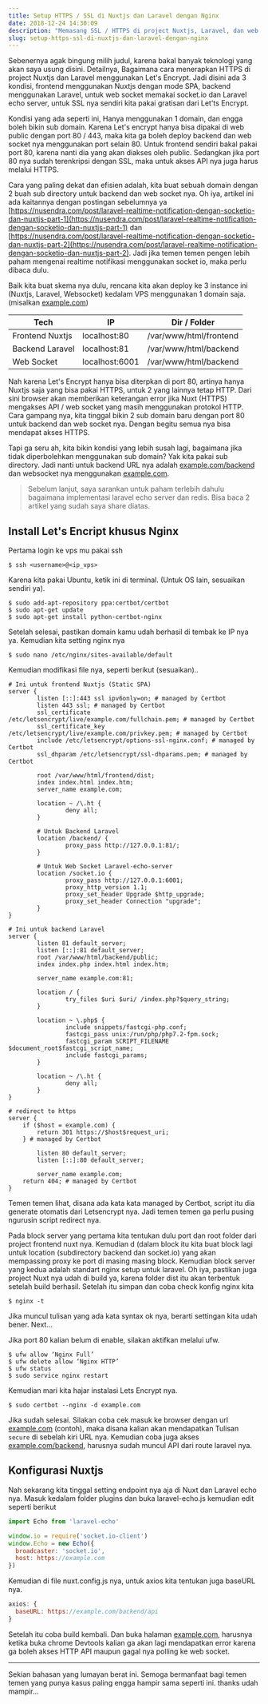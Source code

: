 ```yaml
---
title: Setup HTTPS / SSL di Nuxtjs dan Laravel dengan Nginx
date: 2018-12-24 14:30:09
description: "Memasang SSL / HTTPS di project Nuxtjs, Laravel, dan web socket Socket.io menggunakan Nginx dan Let's Encrypt."
slug: setup-https-ssl-di-nuxtjs-dan-laravel-dengan-nginx
---
```


Sebenernya agak bingung milih judul, karena bakal banyak teknologi yang akan saya usung disini. Detailnya, Bagaimana cara menerapkan HTTPS di project Nuxtjs dan Laravel menggunakan Let's Encrypt. Jadi disini ada 3 kondisi, frontend menggunakan Nuxtjs dengan mode SPA, backend menggunakan Laravel, untuk web socket memakai socket.io dan Laravel echo server, untuk SSL nya sendiri kita pakai gratisan dari Let'ts Encrypt.

Kondisi yang ada seperti ini, Hanya menggunakan 1 domain, dan engga boleh bikin sub domain. Karena Let's encrypt hanya bisa dipakai di web public dengan port 80 / 443, maka kita ga boleh deploy backend dan web socket nya menggunakan port selain 80. Untuk frontend sendiri bakal pakai port 80, karena nanti dia yang akan diakses oleh public. Sedangkan jika port 80 nya sudah terenkripsi dengan SSL, maka untuk akses API nya juga harus melalui HTTPS.

Cara yang paling dekat dan efisien adalah, kita buat sebuah domain dengan 2 buah sub directory untuk backend dan web socket nya. Oh iya, artikel ini ada kaitannya dengan postingan sebelumnya ya [https://nusendra.com/post/laravel-realtime-notification-dengan-socketio-dan-nuxtjs-part-1](https://nusendra.com/post/laravel-realtime-notification-dengan-socketio-dan-nuxtjs-part-1) dan [https://nusendra.com/post/laravel-realtime-notification-dengan-socketio-dan-nuxtjs-part-2](https://nusendra.com/post/laravel-realtime-notification-dengan-socketio-dan-nuxtjs-part-2). Jadi jika temen temen pengen lebih paham mengenai realtime notifikasi menggunakan socket io, maka perlu dibaca dulu.

Baik kita buat skema nya dulu, rencana kita akan deploy ke 3 instance ini (Nuxtjs, Laravel, Websocket) kedalam VPS menggunakan 1 domain saja. (misalkan [example.com](https://example.com/))

Tech |	IP	| Dir / Folder
--- | --- | ---
Frontend Nuxtjs	| localhost:80	| /var/www/html/frontend
Backend Laravel	| localhost:81	| /var/www/html/backend
Web Socket	| localhost:6001	| /var/www/html/backend

Nah karena Let's Encrypt hanya bisa diterpkan di port 80, artinya hanya Nuxtjs saja yang bisa pakai HTTPS, untuk 2 yang lainnya tetap HTTP. Dari sini browser akan memberikan keterangan error jika Nuxt (HTTPS) mengakses API / web socket yang masih menggunakan protokol HTTP. Cara gampang nya, kita tinggal bikin 2 sub domain baru dengan port 80 untuk backend dan web socket nya. Dengan begitu semua nya bisa mendapat akses HTTPS.

Tapi ga seru ah, kita bikin kondisi yang lebih susah lagi, bagaimana jika tidak diperbolehkan menggunakan sub domain? Yak kita pakai sub directory. Jadi nanti untuk backend URL nya adalah [example.com/backend](https://example.com/backend) dan websocket nya menggunakan [example.com](https://example.com/backend).

> Sebelum lanjut, saya sarankan untuk paham terlebih dahulu bagaimana implementasi laravel echo server dan redis. Bisa baca 2 artikel yang sudah saya share diatas.

## Install Let's Encript khusus Nginx

Pertama login ke vps mu pakai ssh

```
$ ssh <username>@<ip_vps>
```

Karena kita pakai Ubuntu, ketik ini di terminal. (Untuk OS lain, sesuaikan sendiri ya).

```
$ sudo add-apt-repository ppa:certbot/certbot
$ sudo apt-get update
$ sudo apt-get install python-certbot-nginx
```

Setelah selesai, pastikan domain kamu udah berhasil di tembak ke IP nya ya. Kemudian kita setting nginx nya

```
$ sudo nano /etc/nginx/sites-available/default
```

Kemudian modifikasi file nya, seperti berikut (sesuaikan)..

```
# Ini untuk frontend Nuxtjs (Static SPA)
server {
        listen [::]:443 ssl ipv6only=on; # managed by Certbot
        listen 443 ssl; # managed by Certbot
        ssl_certificate /etc/letsencrypt/live/example.com/fullchain.pem; # managed by Certbot
        ssl_certificate_key /etc/letsencrypt/live/example.com/privkey.pem; # managed by Certbot
        include /etc/letsencrypt/options-ssl-nginx.conf; # managed by Certbot
        ssl_dhparam /etc/letsencrypt/ssl-dhparams.pem; # managed by Certbot

        root /var/www/html/frontend/dist;
        index index.html index.htm;
        server_name example.com;

        location ~ /\.ht {
                deny all;
        }

        # Untuk Backend Laravel
        location /backend/ {
                proxy_pass http://127.0.0.1:81/;
        }

        # Untuk Web Socket Laravel-echo-server
        location /socket.io {
                proxy_pass http://127.0.0.1:6001;
                proxy_http_version 1.1;
                proxy_set_header Upgrade $http_upgrade;
                proxy_set_header Connection "upgrade";
        }
}

# Ini untuk backend Laravel
server {
        listen 81 default_server;
        listen [::]:81 default_server;
        root /var/www/html/backend/public;
        index index.php index.html index.htm;

        server_name example.com:81;

        location / {
                try_files $uri $uri/ /index.php?$query_string;
        }

        location ~ \.php$ {
                include snippets/fastcgi-php.conf;
                fastcgi_pass unix:/run/php/php7.2-fpm.sock;
                fastcgi_param SCRIPT_FILENAME $document_root$fastcgi_script_name;
                include fastcgi_params;
        }

        location ~ /\.ht {
                deny all;
        }
}

# redirect to https
server {
    if ($host = example.com) {
        return 301 https://$host$request_uri;
    } # managed by Certbot

        listen 80 default_server;
        listen [::]:80 default_server;

        server_name example.com;
    return 404; # managed by Certbot
}
```

Temen temen lihat, disana ada kata kata managed by Certbot, script itu dia generate otomatis dari Letsencrypt nya. Jadi temen temen ga perlu pusing ngurusin script redirect nya.

Pada block server yang pertama kita tentukan dulu port dan root folder dari project frontend nuxt nya. Kemudian d (dalam block itu kita buat block lagi untuk location (subdirectory backend dan socket.io) yang akan mempassing proxy ke port di masing masing block. Kemudian block server yang kedua adalah standart nginx setup untuk laravel. Oh iya, pastikan juga project Nuxt nya udah di build ya, karena folder dist itu akan terbentuk setelah build berhasil. Setelah itu simpan dan coba check konfig nginx kita

```
$ nginx -t
```

Jika muncul tulisan yang ada kata syntax ok nya, berarti settingan kita udah bener. Next...

Jika port 80 kalian belum di enable, silakan aktifkan melalui ufw.

```
$ ufw allow ‘Nginx Full’
$ ufw delete allow ‘Nginx HTTP’
$ ufw status
$ sudo service nginx restart
```

Kemudian mari kita hajar instalasi Lets Encrypt nya.

```
$ sudo certbot --nginx -d example.com
```

Jika sudah selesai. Silakan coba cek masuk ke browser dengan url [example.com](https://example.com/) (contoh), maka disana kalian akan mendapatkan Tulisan `secure` di sebelah kiri URL nya. Kemudian coba juga akses [example.com/backend](https://example.com/), harusnya sudah muncul API dari route laravel nya.

## Konfigurasi Nuxtjs

Nah sekarang kita tinggal setting endpoint nya aja di Nuxt dan Laravel echo nya. Masuk kedalam folder plugins dan buka laravel-echo.js kemudian edit seperti berikut

```javascript
import Echo from 'laravel-echo'

window.io = require('socket.io-client')
window.Echo = new Echo({
  broadcaster: 'socket.io',
  host: https://example.com
})
```

Kemudian di file nuxt.config.js nya, untuk axios kita tentukan juga baseURL nya.

```javascript
axios: {
  baseURL: https://example.com/backend/api
}
```

Setelah itu coba build kembali. Dan buka halaman [example.com](https://example.com/), harusnya ketika buka chrome Devtools kalian ga akan lagi mendapatkan error karena ga boleh akses HTTP API maupun gagal nya polling ke web socket.

<hr/>

Sekian bahasan yang lumayan berat ini. Semoga bermanfaat bagi temen temen yang punya kasus paling engga hampir sama seperti ini. thanks udah mampir...
